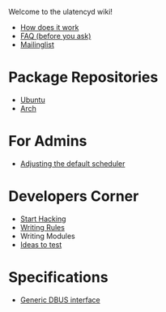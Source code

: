 Welcome to the ulatencyd wiki!

* [How does it work](wiki/How-does-it-work)
* [FAQ (before you ask)](wiki/Faq)
* [Mailinglist](http://groups.google.com/group/ulatencyd)

# Package Repositories
* [Ubuntu](https://launchpad.net/~poelzi/+archive/ulatencyd-stable)
* [Arch](http://aur.archlinux.org/packages.php?O=0&K=ulatencyd&do_Search=Go)


# For Admins
* [Adjusting the default scheduler](wiki/Adjusting-default-scheduler)

# Developers Corner
* [Start Hacking](wiki/Start-Hacking)
* [Writing Rules](wiki/Writing-Rules)
* Writing Modules
* [Ideas to test](wiki/Ideas-to-test)

# Specifications
* [Generic DBUS interface](wiki/specs/dbus)